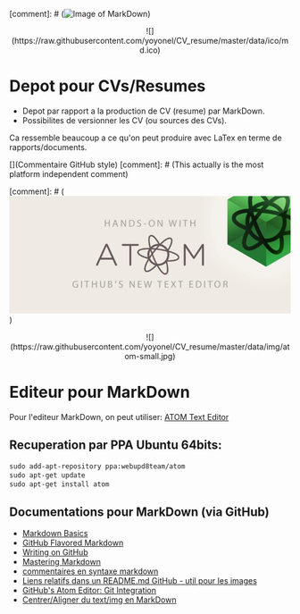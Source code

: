[comment]: # (![Image of MarkDown](data/ico/md.ico))
<p align="center">
  ![](https://raw.githubusercontent.com/yoyonel/CV_resume/master/data/ico/md.ico)
</p>

# Depot pour CVs/Resumes
* Depot par rapport a la production de CV (resume) par MarkDown.
* Possibilites de versionner les CV (ou sources des CVs).

Ca ressemble beaucoup a ce qu'on peut produire avec LaTex en terme de rapports/documents.

<!---
coommentaire HTML style
![Image of MarkDown](http://hyrtwol.dk/icons/md.ico)
-->
[](Commentaire GitHub style)
[comment]: # (This actually is the most platform independent comment)

[comment]: # (![Image of MarkDown](data/img/atom-small.jpg))
<p align="center">
  ![](https://raw.githubusercontent.com/yoyonel/CV_resume/master/data/img/atom-small.jpg)
</p>

# Editeur pour MarkDown
Pour l'editeur MarkDown, on peut utiliser: [ATOM Text Editor](https://atom.io/)

## Recuperation par PPA Ubuntu 64bits:
```
sudo add-apt-repository ppa:webupd8team/atom
sudo apt-get update
sudo apt-get install atom
```

## Documentations pour MarkDown (via GitHub)
* [Markdown Basics](https://help.github.com/articles/markdown-basics/)
* [GitHub Flavored Markdown](https://help.github.com/articles/github-flavored-markdown/)
* [Writing on GitHub](https://help.github.com/articles/writing-on-github/)
* [Mastering Markdown](https://guides.github.com/features/mastering-markdown/)
* [commentaires en syntaxe markdown](http://stackoverflow.com/questions/4823468/store-comments-in-markdown-syntax)
* [Liens relatifs dans un README.md GitHub - util pour les images](https://help.github.com/articles/relative-links-in-readmes/)
* [GitHub's Atom Editor: Git Integration](https://www.youtube.com/watch?v=4PhNIaQn5Xg)
* [Centrer/Aligner du text/img en MarkDown](https://coderwall.com/p/iftc1q/centered-text-and-images-in-github-markdown)
